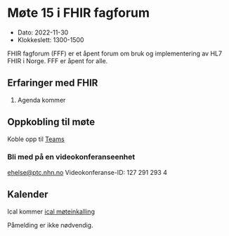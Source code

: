 # Møte 15 i FHIR fagforum

* Dato: 2022-11-30
* Klokkeslett: 1300-1500

FHIR fagforum (FFF) er et åpent forum om bruk og implementering av HL7 FHIR i Norge. FFF er åpent for alle.

## Erfaringer med FHIR

1. Agenda kommer

## Oppkobling til møte

Koble opp til [Teams](https://teams.microsoft.com/l/meetup-join/19%3ameeting_ODAyNGMzYTktNjJmOS00Mzc4LTg1OTAtNGI5NTdlNTgxYmQx%40thread.v2/0?context=%7b%22Tid%22%3a%221f8fc8cc-99b4-410a-95fa-286dd143b04d%22%2c%22Oid%22%3a%22a216d89f-4166-4e08-9907-183e70a2a420%22%7d)

### Bli med på en videokonferanseenhet

ehelse@ptc.nhn.no
Videokonferanse-ID: 127 291 293 4

## Kalender

Ical kommer
[ical møteinkalling](ical/FHIR%20fagforum%20%2315.ics)

Påmelding er ikke nødvendig.
